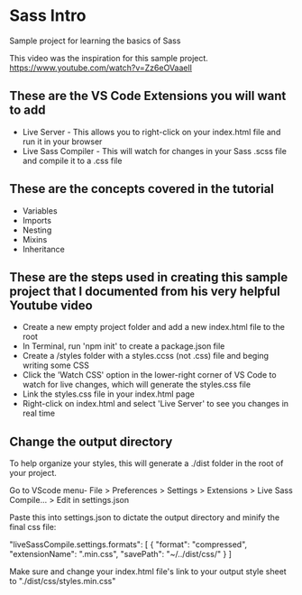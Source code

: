 # Sass Intro

Sample project for learning the basics of Sass

This video was the inspiration for this sample project.
https://www.youtube.com/watch?v=Zz6eOVaaelI


## These are the VS Code Extensions you will want to add

- Live Server - This allows you to right-click on your index.html file and run it in your browser
- Live Sass Compiler - This will watch for changes in your Sass .scss file and compile it to a .css file

## These are the concepts covered in the tutorial

- Variables
- Imports
- Nesting
- Mixins
- Inheritance
  
## These are the steps used in creating this sample project that I documented from his very helpful Youtube video

- Create a new empty project folder and add a new index.html file to the root
- In Terminal, run 'npm init' to create a package.json file
- Create a /styles folder with a styles.ccss (not .css) file and beging writing some CSS
- Click the 'Watch CSS' option in the lower-right corner of VS Code to watch for live changes, which will generate the styles.css file
- Link the styles.css file in your index.html page
- Right-click on index.html and select 'Live Server' to see you changes in real time


## Change the output directory

To help organize your styles, this will generate a ./dist folder in the root of your project.

Go to VScode menu- File > Preferences > Settings > Extensions > Live Sass Compile... > Edit in settings.json

Paste this into settings.json to dictate the output directory and minify the final css file:

"liveSassCompile.settings.formats": [
    {
      "format": "compressed",
      "extensionName": ".min.css",
      "savePath": "~/../dist/css/"
    }
]

Make sure and change your index.html file's link to your output style sheet to "./dist/css/styles.min.css"